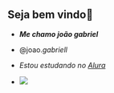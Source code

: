 ## Seja bem vindo👋

- _**Me chamo joão gabriel**_
- @joao._gabriell_
- _Estou estudando no [Alura](https://www.alura.com.br)_

  
- ![](https://media1.tenor.com/m/hcY6CN5Jf_EAAAAC/vai-corinthians-timao.gif)

